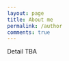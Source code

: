```yaml
---
layout: page
title: About me
permalink: /author
comments: true
---
```


<div class="row justify-content-between">
<div class="col-md-8 pr-5">

<p>Detail TBA</p>
